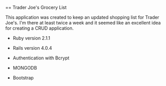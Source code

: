 == Trader Joe's Grocery List

This application was created to keep an updated shopping list for Trader Joe's. I'm there at least twice a week and it seemed like an excellent idea for creating a CRUD application.

* Ruby version 2.1.1

* Rails version 4.0.4

* Authentication with Bcrypt

* MONGODB

* Bootstrap
